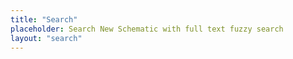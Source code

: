 ```yaml
---
title: "Search"
placeholder: Search New Schematic with full text fuzzy search
layout: "search"
---
```

